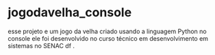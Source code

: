 # jogodavelha_console
esse projeto e um jogo da velha criado usando a linguagem Python no console ele foi desenvolvido no curso técnico em desenvolvimento em sistemas no SENAC df .  
